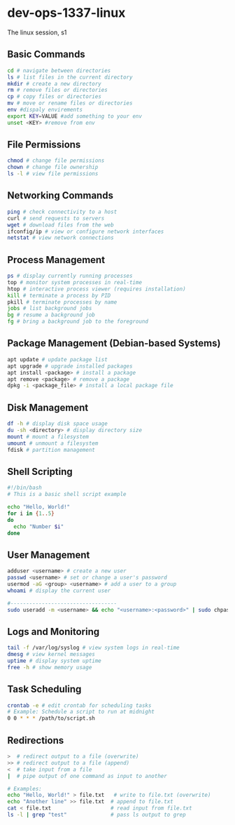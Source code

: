 # dev-ops-1337-linux
The linux session, s1

## Basic Commands
```bash
cd # navigate between directories
ls # list files in the current directory
mkdir # create a new directory
rm # remove files or directories
cp # copy files or directories
mv # move or rename files or directories
env #dispaly envirements
export KEY=VALUE #add something to your env
unset <KEY> #remove from env
```

## File Permissions
```bash
chmod # change file permissions
chown # change file ownership
ls -l # view file permissions
```

## Networking Commands
```bash
ping # check connectivity to a host
curl # send requests to servers
wget # download files from the web
ifconfig/ip # view or configure network interfaces
netstat # view network connections
```

## Process Management
```bash
ps # display currently running processes
top # monitor system processes in real-time
htop # interactive process viewer (requires installation)
kill # terminate a process by PID
pkill # terminate processes by name
jobs # list background jobs
bg # resume a background job
fg # bring a background job to the foreground
```

## Package Management (Debian-based Systems)
```bash
apt update # update package list
apt upgrade # upgrade installed packages
apt install <package> # install a package
apt remove <package> # remove a package
dpkg -i <package_file> # install a local package file
```

## Disk Management
```bash
df -h # display disk space usage
du -sh <directory> # display directory size
mount # mount a filesystem
umount # unmount a filesystem
fdisk # partition management
```

## Shell Scripting
```bash
#!/bin/bash
# This is a basic shell script example

echo "Hello, World!"
for i in {1..5}
do
  echo "Number $i"
done
```

## User Management
```bash
adduser <username> # create a new user
passwd <username> # set or change a user's password
usermod -aG <group> <username> # add a user to a group
whoami # display the current user

#----------------------------------
sudo useradd -m <username> && echo "<username>:<password>" | sudo chpasswd # create a new user and set password in one command
```

## Logs and Monitoring
```bash
tail -f /var/log/syslog # view system logs in real-time
dmesg # view kernel messages
uptime # display system uptime
free -h # show memory usage
```

## Task Scheduling
```bash
crontab -e # edit crontab for scheduling tasks
# Example: Schedule a script to run at midnight
0 0 * * * /path/to/script.sh
```

## Redirections
```bash
>  # redirect output to a file (overwrite)
>> # redirect output to a file (append)
<  # take input from a file
|  # pipe output of one command as input to another

# Examples:
echo "Hello, World!" > file.txt   # write to file.txt (overwrite)
echo "Another line" >> file.txt  # append to file.txt
cat < file.txt                   # read input from file.txt
ls -l | grep "test"              # pass ls output to grep
```